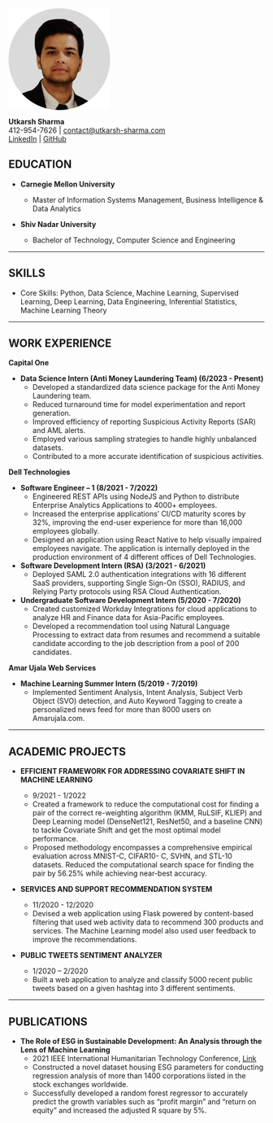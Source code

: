 <!-- <br/>

<img align="center" width="200" height="200" src="assets/image.png">

<br/>
412-954-7626 | contact@utkarsh-sharma.com | <a href="https://www.linkedin.com/in/utk61198">LinkedIn</a> |  <a href = "https://github.com/utk61198">GitHub</a>


## EDUCATION
- CARNEGIE MELLON UNIVERSITY
  - Master of Information Systems Management, Business Intelligence & Data Analytics 
- SHIV NADAR UNIVERSITY
  - Bachelor of Technology, Computer Science and Engineering

## SKILLS
- Core Skills: Python, Data Science, Machine Learning, Supervised Learning, Deep Learning, Data Engineering, Inferential Statistics, Machine Learning Theory


## WORK EXPERIENCE

- **CAPITAL ONE**

  - **Data Science Intern (Anti Money Laundering Team) 6/2023 - Present** 

    -  Developed a standardized data science package for the Anti Money Laundering team.Package enabled automated tuning and feature selection of AML models.Interoperable with scikit-learn, supporting the entire data science pipeline.
    - Reduced turnaround time for model experimentation and report generation.
    - Improved efficiency of reporting Suspicious Activity Reports (SAR) and AML alerts.
    - Employed various sampling strategies to handle highly unbalanced datasets.
    - Contributed to a more accurate identification of suspicious activities.
    - Strengthened the organization's ability to combat financial crimes effectively.

- **DELL TECHNOLOGIES**

  - **Software Engineer – 1 8/2021 - 7/2022**
  
    - Engineered REST APIs using NodeJS and Python to distribute Enterprise Analytics Applications to 4000+ employees.
    - Increased the enterprise applications’ CI/CD maturity scores by 32% therefore improving the end-user experience of more than 16,000 employees globally by making the applications more secure and stable
    - Designed an application using React Native to help visually impaired employees navigate; The application is internally deployed in the production environment of 4 different offices of Dell Technologies.

  - **Software Development Intern (RSA) 3/2021 - 6/2021**

    - Deployed SAML 2.0 authentication integrations with 16 different SaaS providers which supported Single Sign on (SSO), RADIUS, and Relying Party protocols using RSA Cloud Authentication

  - **Undergraduate Software Development Intern 5/2020 - 7/2020**

    - Created customized Workday Integrations for cloud applications to analyze HR and Finance data for Asia-Pacific employees
    - Developed a recommendation tool using Natural Language Processing to extract data from resumes and recommend a suitable candidate according to the job description from a pool of 200 candidates

- **AMAR UJALA WEB SERVICES**

  - **Machine Learning Summer Intern 5/2019 - 7/2019**
    - Implemented Sentiment Analysis, Intent Analysis, Subject Verb Object (SVO) detection, and Auto Keyword Tagging to create a personalized news feed for more than 8000 users on Amarujala.com
    

## ACADEMIC PROJECTS

- EFFICIENT FRAMEWORK FOR ADDRESSING COVARIATE SHIFT IN MACHINE LEARNING 9/2021 - 1/2022

  - Created a framework to reduce the computational cost for finding a pair of the correct re-weighting algorithm (KMM, RuLSIF, KLIEP) and Deep Learning model (DenseNet121, ResNet50, and a baseline CNN) to tackle Covariate Shift and get the most optimal model performance
  - Proposed methodology encompasses a comprehensive empirical evaluation across MNIST-C, CIFAR10- C, SVHN, and STL-10 datasets; Reduced the computational search space for finding the pair by 56.25% while achieving near-best accuracy

- SERVICES AND SUPPORT RECOMMENDATION SYSTEM 11/2020 - 12/2020

  - Devised a web application using Flask powered by content-based filtering that used web activity data to recommend 300 product and services; The Machine Learning model also used user feedback to improve the recommendations

- PUBLIC TWEETS SENTIMENT ANALYZER 1/2020 – 2/2020

  - Built a web application to analyze and classify 5000 recent public tweets based on a given hashtag into 3 different sentiments

## PUBLICATIONS

- The Role of ESG in Sustainable Development: An Analysis through the Lens of Machine Learning.

  2021 IEEE International Humanitarian Technology Conference, [Link](https://ieeexplore.ieee.org/document/9698939)
  - Constructed a novel dataset housing ESG parameters for conducting regression analysis of more than 1400 corporations listed in the stock exchanges worldwide
  - Successfully developed a random forest regressor to accurately predict the growth variables such as “profit margin” and “return on equity” and increased the adjusted R square by 5%. -->

<img align="center" width="200" height="200" src="assets/image.png">


**Utkarsh Sharma**  
412-954-7626 | contact@utkarsh-sharma.com  
[LinkedIn](https://www.linkedin.com/in/utk61198) | [GitHub](https://github.com/utk61198)

## EDUCATION

- **Carnegie Mellon University**
  - Master of Information Systems Management, Business Intelligence & Data Analytics 

- **Shiv Nadar University**
  - Bachelor of Technology, Computer Science and Engineering

---

## SKILLS

- Core Skills: Python, Data Science, Machine Learning, Supervised Learning, Deep Learning, Data Engineering, Inferential Statistics, Machine Learning Theory

---

## WORK EXPERIENCE
**Capital One**
  - **Data Science Intern (Anti Money Laundering Team) (6/2023 - Present)**
    - Developed a standardized data science package for the Anti Money Laundering team.
    - Reduced turnaround time for model experimentation and report generation.
    - Improved efficiency of reporting Suspicious Activity Reports (SAR) and AML alerts.
    - Employed various sampling strategies to handle highly unbalanced datasets.
    - Contributed to a more accurate identification of suspicious activities.

**Dell Technologies**
  - **Software Engineer – 1 (8/2021 - 7/2022)**
    - Engineered REST APIs using NodeJS and Python to distribute Enterprise Analytics Applications to 4000+ employees.
    - Increased the enterprise applications’ CI/CD maturity scores by 32%, improving the end-user experience for more than 16,000 employees globally.
    - Designed an application using React Native to help visually impaired employees navigate. The application is internally deployed in the production environment of 4 different offices of Dell Technologies.
  - **Software Development Intern (RSA) (3/2021 - 6/2021)**
    - Deployed SAML 2.0 authentication integrations with 16 different SaaS providers, supporting Single Sign-On (SSO), RADIUS, and Relying Party protocols using RSA Cloud Authentication.
  - **Undergraduate Software Development Intern (5/2020 - 7/2020)**
    - Created customized Workday Integrations for cloud applications to analyze HR and Finance data for Asia-Pacific employees.
    - Developed a recommendation tool using Natural Language Processing to extract data from resumes and recommend a suitable candidate according to the job description from a pool of 200 candidates.

**Amar Ujala Web Services**
  - **Machine Learning Summer Intern (5/2019 - 7/2019)**
    - Implemented Sentiment Analysis, Intent Analysis, Subject Verb Object (SVO) detection, and Auto Keyword Tagging to create a personalized news feed for more than 8000 users on Amarujala.com.

---

## ACADEMIC PROJECTS

- **EFFICIENT FRAMEWORK FOR ADDRESSING COVARIATE SHIFT IN MACHINE LEARNING**
  - 9/2021 - 1/2022
  - Created a framework to reduce the computational cost for finding a pair of the correct re-weighting algorithm (KMM, RuLSIF, KLIEP) and Deep Learning model (DenseNet121, ResNet50, and a baseline CNN) to tackle Covariate Shift and get the most optimal model performance.
  - Proposed methodology encompasses a comprehensive empirical evaluation across MNIST-C, CIFAR10- C, SVHN, and STL-10 datasets. Reduced the computational search space for finding the pair by 56.25% while achieving near-best accuracy.

- **SERVICES AND SUPPORT RECOMMENDATION SYSTEM**
  - 11/2020 - 12/2020
  - Devised a web application using Flask powered by content-based filtering that used web activity data to recommend 300 products and services. The Machine Learning model also used user feedback to improve the recommendations.

- **PUBLIC TWEETS SENTIMENT ANALYZER**
  - 1/2020 – 2/2020
  - Built a web application to analyze and classify 5000 recent public tweets based on a given hashtag into 3 different sentiments.

---

## PUBLICATIONS

- **The Role of ESG in Sustainable Development: An Analysis through the Lens of Machine Learning**
  - 2021 IEEE International Humanitarian Technology Conference, [Link](https://ieeexplore.ieee.org/document/9698939)
  - Constructed a novel dataset housing ESG parameters for conducting regression analysis of more than 1400 corporations listed in the stock exchanges worldwide.
  - Successfully developed a random forest regressor to accurately predict the growth variables such as “profit margin” and “return on equity” and increased the adjusted R square by 5%.


